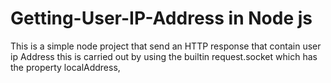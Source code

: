 # Getting-User-IP-Address in Node js
This is a simple node project that send an HTTP response that contain user ip Address
this is carried out  by using the builtin request.socket
which has the property localAddress,
